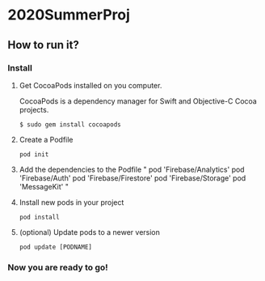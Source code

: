 # 2020SummerProj

## How to run it?

### Install

1. Get CocoaPods installed on you computer.

     CocoaPods is a dependency manager for Swift and Objective-C Cocoa projects.
     ```
     $ sudo gem install cocoapods
     ```
2. Create a Podfile
     ```
     pod init
     ```
3. Add the dependencies to the Podfile
"
pod 'Firebase/Analytics'
pod 'Firebase/Auth'
pod 'Firebase/Firestore'
pod 'Firebase/Storage'
pod 'MessageKit'
"
4. Install new pods in your project
     ```
     pod install
     ```
5. (optional) Update pods to a newer version
     ```
     pod update [PODNAME]
     ```

### Now you are ready to go!
